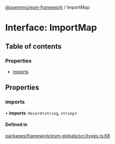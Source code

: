 [@openmrs/esm-framework](../API.md) / ImportMap

# Interface: ImportMap

## Table of contents

### Properties

- [imports](ImportMap.md#imports)

## Properties

### imports

• **imports**: `Record`<`string`, `string`\>

#### Defined in

[packages/framework/esm-globals/src/types.ts:68](https://github.com/openmrs/openmrs-esm-core/blob/main/packages/framework/esm-globals/src/types.ts#L68)
